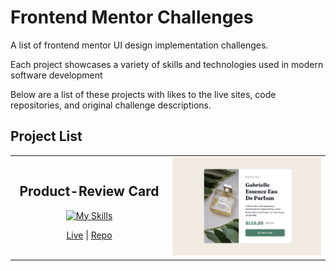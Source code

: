 # Frontend Mentor Challenges

A list of frontend mentor UI design implementation challenges.

Each project showcases a variety of skills and technologies used in modern software development

Below are a list of these projects with likes to the live sites, code repositories, and original challenge descriptions.

## Project List

<table>
	<tr>
		<td align="center" width="50%">
			<h2>Product-Review Card</h2>
			<p>
				<a href="https://skillicons.dev">
    			<img src="https://skillicons.dev/icons?i=html,css" alt="My Skills">
  			</a>
			</p>
			<p align="center">
    		<a href="https://frontend-mentor-challenges-theta-ruby.vercel.app/" target="_blank">Live</a> | 
				<a href="https://github.com/victorbruce/frontend-mentor-challenges" target="_blank">Repo</a>
  </p>
		</td>
		<td width="50%">
			<picture>
				<img src="./product-review-card/screenshots/screenshot.png" alt="" />
			</picture>
		</td>
	</tr>
</table>